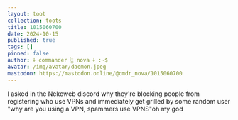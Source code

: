 ```yaml
---
layout: toot
collection: toots
title: 1015060700
date: 2024-10-15
published: true
tags: []
pinned: false
author: ⸸ commander ░ nova ⸸ :~$
avatar: /img/avatar/daemon.jpeg
mastodon: https://mastodon.online/@cmdr_nova/1015060700
---
```


I asked in the Nekoweb discord why they're blocking people from registering who use VPNs and immediately get grilled by some random user "why are you using a VPN, spammers use VPNS"oh my god
